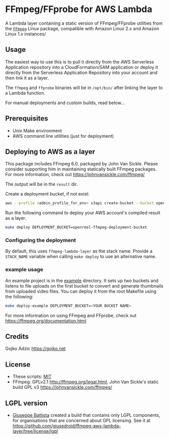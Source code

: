 # FFmpeg/FFprobe for AWS Lambda

A Lambda layer containing a static version of FFmpeg/FFprobe utilities from the [`FFmpeg`](https://www.ffmpeg.org/) Linux package, compatible with Amazon Linux 2.x and Amazon Linux 1.x instances/

## Usage

The easiest way to use this is to pull it directly from the AWS Serverless Application repository into a CloudFormation/SAM application or deploy it directly from the Serverless Application Repository into your account and then link it as a layer.

The `ffmpeg` and `ffprobe` binaries will be in `/opt/bin/` after linking the layer to a Lambda function.

For manual deployments and custom builds, read below...

## Prerequisites

* Unix Make environment
* AWS command line utilities (just for deployment)

## Deploying to AWS as a layer

This package includes FFmpeg 6.0, packaged by John Van Sickle. Please consider supporting him in maintaining statically built FFmpeg packages. For more information, check out <https://johnvansickle.com/ffmpeg/>

The output will be in the `result` dir.

Create a deployment bucket, if not exist:

```bash
aws --profile <admin_profile_for_env> s3api create-bucket --bucket openreel-ffmpeg-deployment-bucket --region us-east-1
```

Run the following command to deploy your AWS account's compiled result as a layer.

```bash
make deploy DEPLOYMENT_BUCKET=openreel-ffmpeg-deployment-bucket
```

### Configuring the deployment

By default, this uses `ffmpeg-lambda-layer` as the stack name. Provide a `STACK_NAME` variable when calling `make deploy` to use an alternative name.

### example usage

An example project is in the [example](example) directory. It sets up two buckets and listens to file uploads on the first bucket to convert and generate thumbnails from uploaded video files. You can deploy it from the root Makefile using the following:

```bash
make deploy-example DEPLOYMENT_BUCKET=<YOUR BUCKET NAME>
```

For more information on using FFmpeg and FFprobe, check out <https://ffmpeg.org/documentation.html>

## Credits

Gojko Adzic <https://gojko.net>

## License

* These scripts: [MIT](https://opensource.org/licenses/MIT)
* FFmpeg: GPLv2.1 <http://ffmpeg.org/legal.html>, John Van Sickle's static build GPL v3 <https://johnvansickle.com/ffmpeg/>

## LGPL version

* [Giuseppe Battista](http://github.com/giusedroid) created a build that contains only LGPL components, for organisations that are concerned about GPL licensing. See it at <https://github.com/giusedroid/ffmpeg-aws-lambda-layer/tree/license/lgpl>

